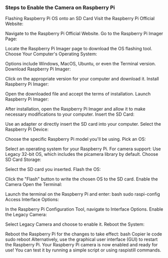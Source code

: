 
### Steps to Enable the Camera on Raspberry Pi
Flashing Raspberry Pi OS onto an SD Card
Visit the Raspberry Pi Official Website:

Navigate to the Raspberry Pi Official Website.
Go to the Raspberry Pi Imager Page:

Locate the Raspberry Pi Imager page to download the OS flashing tool.
Choose Your Computer's Operating System:

Options include Windows, MacOS, Ubuntu, or even the Terminal version.
Download Raspberry Pi Imager:

Click on the appropriate version for your computer and download it.
Install Raspberry Pi Imager:

Open the downloaded file and accept the terms of installation.
Launch Raspberry Pi Imager:

After installation, open the Raspberry Pi Imager and allow it to make necessary modifications to your computer.
Insert the SD Card:

Use an adapter or directly insert the SD card into your computer.
Select the Raspberry Pi Device:

Choose the specific Raspberry Pi model you'll be using.
Pick an OS:

Select an operating system for your Raspberry Pi.
For camera support:
Use Legacy 32-bit OS, which includes the picamera library by default.
Choose SD Card Storage:

Select the SD card you inserted.
Flash the OS:

Click the "Flash" button to write the chosen OS to the SD card.
Enable the Camera
Open the Terminal:

Launch the terminal on the Raspberry Pi and enter:
bash
sudo raspi-config
Access Interface Options:

In the Raspberry Pi Configuration Tool, navigate to Interface Options.
Enable the Legacy Camera:

Select Legacy Camera and choose to enable it.
Reboot the System:

Reboot the Raspberry Pi for the changes to take effect:
bash
Copier le code
sudo reboot
Alternatively, use the graphical user interface (GUI) to restart the Raspberry Pi.
Your Raspberry Pi camera is now enabled and ready for use! You can test it by running a simple script or using raspistill commands.
